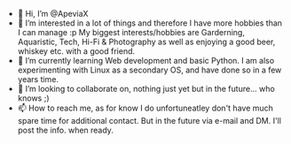 - 👋 Hi, I’m @ApeviaX
- 👀 I’m interested in a lot of things and therefore I have more hobbies than I can manage :p
My biggest interests/hobbies are Garderning, Aquaristic, Tech, Hi-Fi & Photography as well as enjoying a good beer, whiskey etc. with a good friend.
- 🌱 I’m currently learning Web development and basic Python. I am also experimenting with Linux as a secondary OS, and have done so in a few years time.
- 💞️ I’m looking to collaborate on, nothing just yet but in the future... who knows ;)
- 📫 How to reach me, as for know I do unfortuneatley don't have much spare time for additional contact. But in the future via e-mail and DM. I'll post the info. when ready.

<!---
ApeviaX/ApeviaX is a ✨ special ✨ repository because it's `README.md` (this file) appears on your GitHub profile.
You can click the Preview link to take a look at your changes.
--->
